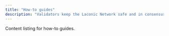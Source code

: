 ```yaml
---
title: "How-to guides"
description: "Validators keep the Laconic Network safe and in consensus."
---
```


Content listing for how-to guides.
